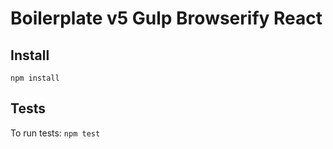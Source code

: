 # Boilerplate v5 Gulp Browserify React

## Install
`npm install`

## Tests
To run tests:
`npm test`
